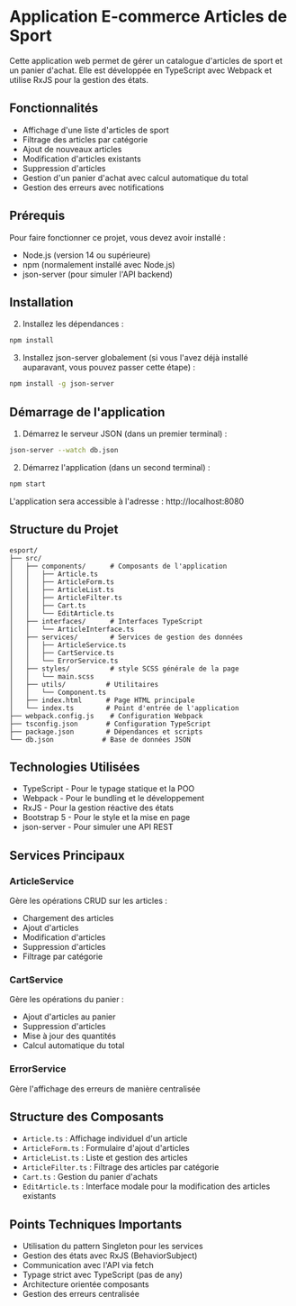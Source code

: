 # Application E-commerce Articles de Sport

Cette application web permet de gérer un catalogue d'articles de sport et un panier d'achat. Elle est développée en TypeScript avec Webpack et utilise RxJS pour la gestion des états.

## Fonctionnalités

- Affichage d'une liste d'articles de sport
- Filtrage des articles par catégorie
- Ajout de nouveaux articles
- Modification d'articles existants
- Suppression d'articles
- Gestion d'un panier d'achat avec calcul automatique du total
- Gestion des erreurs avec notifications

## Prérequis

Pour faire fonctionner ce projet, vous devez avoir installé :

- Node.js (version 14 ou supérieure)
- npm (normalement installé avec Node.js)
- json-server (pour simuler l'API backend)

## Installation

2. Installez les dépendances :
```bash
npm install
```

3. Installez json-server globalement (si vous l'avez déjà installé auparavant, vous pouvez passer cette étape) :
```bash
npm install -g json-server
```

## Démarrage de l'application

1. Démarrez le serveur JSON (dans un premier terminal) :
```bash
json-server --watch db.json
```

2. Démarrez l'application (dans un second terminal) :
```bash
npm start
```

L'application sera accessible à l'adresse : http://localhost:8080

## Structure du Projet

```
esport/
├── src/
│   ├── components/      # Composants de l'application
│   │   ├── Article.ts
│   │   ├── ArticleForm.ts
│   │   ├── ArticleList.ts
│   │   ├── ArticleFilter.ts
│   │   ├── Cart.ts
│   │   └── EditArticle.ts   
│   ├── interfaces/      # Interfaces TypeScript
│   │   └── ArticleInterface.ts
│   ├── services/        # Services de gestion des données
│   │   ├── ArticleService.ts
│   │   ├── CartService.ts
│   │   └── ErrorService.ts
│   ├── styles/          # style SCSS générale de la page
│   │   └── main.scss
│   ├── utils/          # Utilitaires
│   │   └── Component.ts
│   ├── index.html      # Page HTML principale
│   └── index.ts        # Point d'entrée de l'application
├── webpack.config.js    # Configuration Webpack
├── tsconfig.json       # Configuration TypeScript
├── package.json        # Dépendances et scripts
└── db.json            # Base de données JSON
```

## Technologies Utilisées

- TypeScript - Pour le typage statique et la POO
- Webpack - Pour le bundling et le développement
- RxJS - Pour la gestion réactive des états
- Bootstrap 5 - Pour le style et la mise en page
- json-server - Pour simuler une API REST

## Services Principaux

### ArticleService
Gère les opérations CRUD sur les articles :
- Chargement des articles
- Ajout d'articles
- Modification d'articles
- Suppression d'articles
- Filtrage par catégorie

### CartService
Gère les opérations du panier :
- Ajout d'articles au panier
- Suppression d'articles
- Mise à jour des quantités
- Calcul automatique du total

### ErrorService
Gère l'affichage des erreurs de manière centralisée

## Structure des Composants

- `Article.ts` : Affichage individuel d'un article
- `ArticleForm.ts` : Formulaire d'ajout d'articles
- `ArticleList.ts` : Liste et gestion des articles
- `ArticleFilter.ts` : Filtrage des articles par catégorie
- `Cart.ts` : Gestion du panier d'achats
- `EditArticle.ts` : Interface modale pour la modification des articles existants

## Points Techniques Importants

- Utilisation du pattern Singleton pour les services
- Gestion des états avec RxJS (BehaviorSubject)
- Communication avec l'API via fetch
- Typage strict avec TypeScript (pas de any)
- Architecture orientée composants
- Gestion des erreurs centralisée